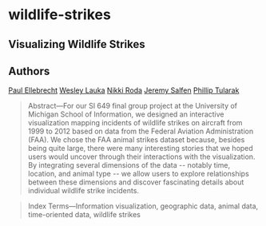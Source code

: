 wildlife-strikes
================
Visualizing Wildlife Strikes
-------------

Authors
-------------

[Paul Ellebrecht](http://www.linkedin.com/in/paulellebrecht)
[Wesley Lauka](http://wesleylauka.com/)
[Nikki Roda](http://nikkiroda.com/)
[Jeremy Salfen](http://onceyougodigital.com/about/)
[Phillip Tularak](http://www.philliptularak.com)

>Abstract—For our SI 649 final group project at the University of Michigan School of Information, we designed an interactive 
>visualization mapping incidents of wildlife strikes on aircraft from 1999 to 2012 based on data from the Federal Aviation 
>Administration (FAA). We chose the FAA animal strikes dataset because, besides being quite large, there were many interesting 
>stories that we hoped users would uncover through their interactions with the visualization. By integrating several dimensions of 
>the data -- notably time, location, and animal type -- we allow users to explore relationships between these dimensions and discover 
>fascinating details about individual wildlife strike incidents.

>Index Terms—Information visualization, geographic data, animal data, time-oriented data, wildlife strikes